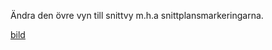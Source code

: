 Ändra den övre vyn till snittvy m.h.a snittplansmarkeringarna.

[bild](https://github.com/darkraven92/ML1302/blob/master/Quizzes/Inlamningsuppgift%201%20-Handritning/Sida_5_C.PNG)
